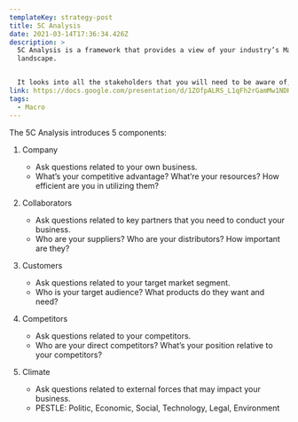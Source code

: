 ```yaml
---
templateKey: strategy-post
title: 5C Analysis
date: 2021-03-14T17:36:34.426Z
description: >
  5C Analysis is a framework that provides a view of your industry’s Macro
  landscape.


  It looks into all the stakeholders that you will need to be aware of, as they may impact how you operate within the industry.
link: https://docs.google.com/presentation/d/1ZOfpALRS_L1qFh2rGamMw1NDKKHjOaHb_iK__TXBPsQ/edit#slide=id.gb70c0c9545_0_165
tags:
  - Macro
---
```

The 5C Analysis introduces 5 components:

1. Company

   * Ask questions related to your own business.
   * What’s your competitive advantage? What’re your resources? How efficient are you in utilizing them?
2. Collaborators

   * Ask questions related to key partners that you need to conduct your business.
   * Who are your suppliers? Who are your distributors? How important are they?
3. Customers

   * Ask questions related to your target market segment.
   * Who is your target audience? What products do they want and need?
4. Competitors

   * Ask questions related to your competitors.
   * Who are your direct competitors? What’s your position relative to your competitors?
5. Climate

   * Ask questions related to external forces that may impact your business.
   * PESTLE: Politic, Economic, Social, Technology, Legal, Environment